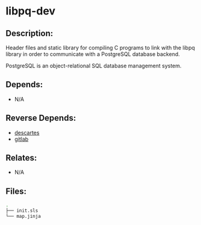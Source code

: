 # libpq-dev

## Description:

Header files and static library for compiling C programs to link with the libpq library in order to communicate with a PostgreSQL database backend.

PostgreSQL is an object-relational SQL database management system.

## Depends:

  -  N/A

## Reverse Depends:

  -  [descartes](/salt/descartes)
  -  [gitlab](/salt/gitlab)

## Relates:

  -  N/A

## Files:

```bash
.
├── init.sls
└── map.jinja
```
